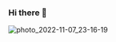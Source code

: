 ### Hi there 👋

![photo_2022-11-07_23-16-19](https://user-images.githubusercontent.com/117675043/200417250-a04e4e09-b10f-4cfc-a92a-f8afc83e9d31.jpg)

<!--
**VolodymyrMedved/VolodymyrMedved** is a ✨ _special_ ✨ repository because its `README.md` (this file) appears on your GitHub profile.

Here are some ideas to get you started:

- 🔭 I’m currently working on ...
- 🌱 I’m currently learning ...
- 👯 I’m looking to collaborate on ...
- 🤔 I’m looking for help with ...
- 💬 Ask me about ...
- 📫 How to reach me: ...
- 😄 Pronouns: ...
- ⚡ Fun fact: ...
-->
